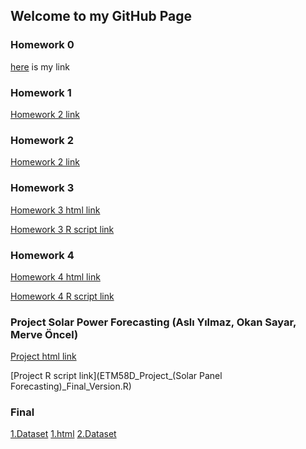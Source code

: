 ## Welcome to my GitHub Page


### Homework 0
[here](hw0.html) is my link
### Homework 1
[Homework 2 link](https://moodle.boun.edu.tr/pluginfile.php/1035703/mod_resource/content/0/ETM58D_Spring22_HW2.pdf) 
### Homework 2
[Homework 2 link](https://moodle.boun.edu.tr/pluginfile.php/1035703/mod_resource/content/0/ETM58D_Spring22_HW2.pdf)

### Homework 3

[Homework 3 html link](HW3.html)

[Homework 3 R script link](HW3.R)

### Homework 4

[Homework 4 html link](Homework4.html)

[Homework 4 R script link](Homework4.R)

### Project Solar Power Forecasting (Aslı Yılmaz, Okan Sayar, Merve Öncel)
[Project html link](ETM58D_Project_-Solar-Panel-Forecasting-_Final_Version.html) 

[Project R script link](ETM58D_Project_(Solar Panel Forecasting)_Final_Version.R)

### Final
[1.Dataset](covtypedata.ipynb)
[1.html](covtypedata.html)
[2.Dataset](dataset2-final.ipynb)
